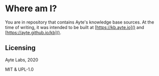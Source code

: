 # Where am I?

You are in repository that contains Ayte's knowledge base sources. At
the time of writing, it was intended to be built at 
[https://kb.ayte.io]() and [https://ayte.github.io/kb]().

## Licensing

Ayte Labs, 2020

MIT & UPL-1.0 
